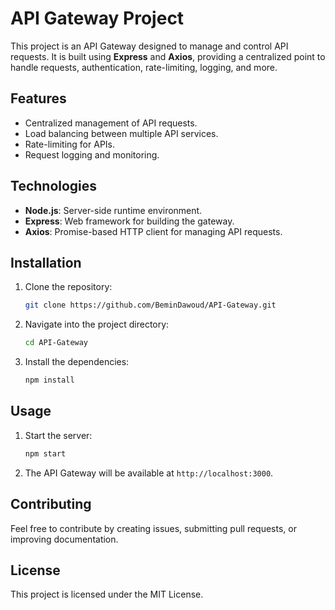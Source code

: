 # API Gateway Project

This project is an API Gateway designed to manage and control API requests. It is built using **Express** and **Axios**, providing a centralized point to handle requests, authentication, rate-limiting, logging, and more.

## Features

- Centralized management of API requests.
- Load balancing between multiple API services.
- Rate-limiting for APIs.
- Request logging and monitoring.

## Technologies

- **Node.js**: Server-side runtime environment.
- **Express**: Web framework for building the gateway.
- **Axios**: Promise-based HTTP client for managing API requests.

## Installation

1. Clone the repository:

   ```bash
   git clone https://github.com/BeminDawoud/API-Gateway.git
   ```

2. Navigate into the project directory:

   ```bash
   cd API-Gateway
   ```

3. Install the dependencies:
   ```bash
   npm install
   ```

## Usage

1. Start the server:

   ```bash
   npm start
   ```

2. The API Gateway will be available at `http://localhost:3000`.

## Contributing

Feel free to contribute by creating issues, submitting pull requests, or improving documentation.

## License

This project is licensed under the MIT License.

